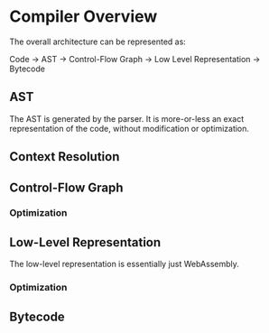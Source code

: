 # Compiler Overview

The overall architecture can be represented as:

Code -> AST -> Control-Flow Graph -> Low Level Representation -> Bytecode

## AST
The AST is generated by the parser. It is more-or-less an exact representation of the code, without modification or optimization.

## Context Resolution

## Control-Flow Graph

### Optimization

## Low-Level Representation
The low-level representation is essentially just WebAssembly.

### Optimization

## Bytecode
